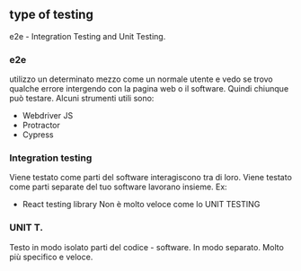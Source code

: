 ## type of testing
e2e - Integration Testing and Unit Testing.

### e2e
utilizzo un determinato mezzo come un normale utente e vedo se trovo qualche errore intergendo con la pagina web o il software. Quindi chiunque può testare.
Alcuni strumenti utili sono:
 - Webdriver JS
 - Protractor
 - Cypress

### Integration testing
Viene testato come parti del software interagiscono tra di loro. Viene testato come parti separate del tuo software lavorano insieme.
Ex:
 - React testing library
Non è molto veloce come lo UNIT TESTING

### UNIT T.
Testo in modo isolato parti del codice - software. In modo separato. Molto più specifico e veloce.
